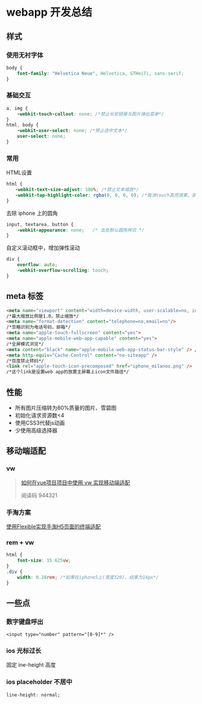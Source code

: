 # webapp 开发总结


## 样式


### 使用无衬字体

```css
body {
    font-family: "Helvetica Neue", Helvetica, STHeiTi, sans-serif;
}
```



### 基础交互

```css
a, img {
    -webkit-touch-callout: none; /*禁止长安链接与图片弹出菜单*/
}
html, body {
    -webkit-user-select: none; /*禁止选中文本*/
    user-select: none;
}
```


### 常用

HTML设置

```css
html {
　　-webkit-text-size-adjust: 100%; /*禁止文本缩放*/
　　-webkit-tap-highlight-color: rgba(0, 0, 0, 0); /*取消touch高亮效果，部分机型仍有高亮效果，讲a标签换成替他标签，模拟跳转*/
}
```

去除 iphone 上的圆角

```css
input, textarea, button {
    -webkit-appearance: none;   /* 去处默认圆角样式 */
}
```

自定义滚动框中，增加弹性滚动

```css
div {
    overflow: auto;
    -webkit-overflow-scrolling: touch;
}

```

## meta 标签

```html
<meta name="viewport" content="width=device-width, user-scalable=no, initial-scale=1.0, maximum-scale=1.0, minimum-scale=1.0">
/*最大缩放比例是1.0，禁止缩放*/
<meta name="format-detection" content="telephone=no,email=no"/>
/*忽略识别为电话号码，邮箱*/
<meta name="apple-touch-fullscreen" content="yes">
<meta name="apple-mobile-web-app-capable" content="yes">
/*全屏模式浏览*/
<meta content="black" name="apple-mobile-web-app-status-bar-style" /> /*在web app应用下状态条（屏幕顶部条）的颜色。默认值为default（白色），可以定为black（黑色）和black-translucent（灰色半透明,覆盖状态栏）*/
<meta http-equiv="Cache-Control" content="no-siteapp" />
/*百度禁止转码*/
<link rel="apple-touch-icon-precomposed" href="iphone_milanoo.png" />
/*这个link是设置web app的放置主屏幕上icon文件路径*/
```


## 性能

- 所有图片压缩转为80%质量的图片、雪碧图
- 初始化请求资源数<4
- 使用CSS3代替js动画
- 少使用高级选择器


## 移动端适配


### vw

> [如何在vue项目项目中使用 vw 实现移动端适配](<https://www.w3cplus.com/mobile/vw-layout-in-vue.html>)
>
> 阅读码 944321

### 手淘方案

[使用Flexible实现手淘H5页面的终端适配](https://github.com/amfe/article/issues/17)


### rem + vw

```css
html {
    font-size: 15.625vw;
}
.div {
    width: 0.28rem; /*如果在iphone5上(宽度320)，结果为14px*/
}
```



## 一些点

### 数字键盘呼出

```
<input type="number" pattern="[0-9]*" />
```



### ios 光标过长

固定 ine-height 高度



### ios placeholder 不居中

```css
line-height: normal;
```

